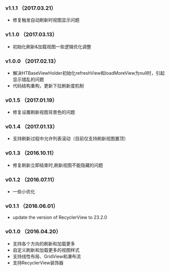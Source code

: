 ### v1.1.1 （2017.03.21）
* 修复触发自动刷新时视图显示问题

### v1.1.0 （2017.03.13）
* 初始化刷新&加载视图一些逻辑优化调整

### v1.0.0 （2017.02.13）
* 解决HTBaseViewHolder初始化refreshView和loadMoreView为null时，引起显示错乱的问题
* 代码结构重构，更新下拉刷新度机制

### v0.1.5 （2017.01.19）
* 修复设置刷新视图背景色的问题

### v0.1.4 （2017.01.13）
* 支持刷新过程中允许列表滚动（目前仅支持刷新视图置顶）

### v0.1.3 （2016.10.11）
* 修复刷新立即结束时,刷新视图不能隐藏的问题

### v0.1.2 （2016.07.11）
* 一些小优化

### v0.1.1 （2016.06.01）
* update the version of RecyclerView to 23.2.0

### v0.1.0 （2016.04.20）
* 支持各个方向的刷新和加载更多
* 自定义刷新和加载更多的视图样式
* 支持线性布局、GridView和瀑布流
* 支持RecyclerView装饰器